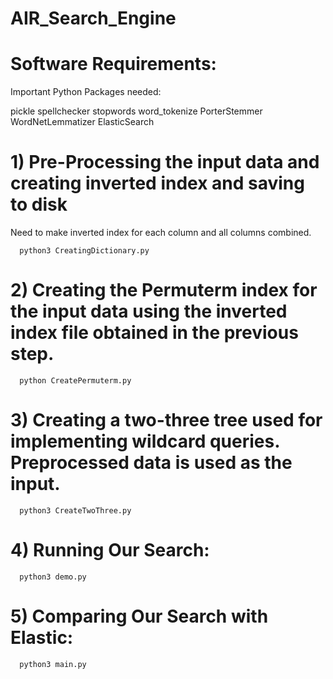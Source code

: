 # AIR_Search_Engine

# Software Requirements:

Important Python Packages needed:

pickle
spellchecker
stopwords
word_tokenize
PorterStemmer
WordNetLemmatizer
ElasticSearch


# 1) Pre-Processing the input data and creating inverted index and saving to disk

Need to make inverted index for each column and all columns combined.

      python3 CreatingDictionary.py


# 2) Creating the Permuterm index for the input data using the inverted index file obtained in the previous step.

      python CreatePermuterm.py


# 3) Creating a two-three tree used for implementing wildcard queries. Preprocessed data is used as the input.

      python3 CreateTwoThree.py


# 4) Running Our Search:

      python3 demo.py


# 5) Comparing Our Search with Elastic:

      python3 main.py


